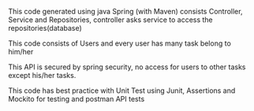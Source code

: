 <html>
<p> This code generated using java Spring (with Maven) consists Controller, Service and Repositories, controller asks service to access the repositories(database) <p>
<p> This code consists of Users and every user has many task belong to him/her<p>
<p> This API is secured by spring security, no access for users to other tasks except his/her tasks.<p>
<p> This code has best practice with Unit Test using Junit, Assertions and Mockito for testing and postman API tests<p> 
<html>
